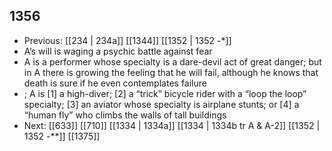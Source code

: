 ## 1356
- Previous: [[234 | 234a]] [[1344]] [[1352 | 1352 -*]] 
- A’s will is waging a psychic battle against fear
- A is a performer whose specialty is a dare-devil act of great danger; but in A there is growing the feeling that he will fail, although he knows that death is sure if he even contemplates failure
- ; A is [1] a high-diver; [2] a “trick” bicycle rider with a “loop the loop” specialty; [3] an aviator whose specialty is airplane stunts; or [4] a “human fly” who climbs the walls of tall buildings
- Next: [[633]] [[710]] [[1334 | 1334a]] [[1334 | 1334b tr A &amp; A-2]] [[1352 | 1352 *-***]] [[1375]] 

